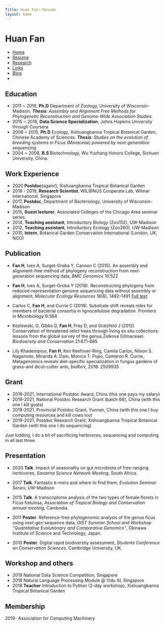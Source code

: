 ```yaml
---
Title: Huan Fan::Resume
layout: home
---
```




  <h1 class="sitename">Huan Fan</h1>
  <ul class="nav pills">
  <li><a href="/"><i class="fa fa-home fa-fw"></i> Home</a></li>
  <li class="active"><a href="resume.html" title="Curriculumn Vitae"><i class="fa fa-book fa-fw"></i> Resume</a></li>
  <li><a href="research.html" title="Research"><i class="fa fa-flask fa-fw"></i> Research</a></li>
  <li><a href="links.html" title="Useful links"><i class="fa fa-suitcase fa-fw"></i> Links</a></li>
  <li><a href="/en/"><i class="fa fa-sitemap fa-fw"></i> Blog</a></li>
  <li><a href="README.html"><i class="fa fa-info-circle fa-fw"></i> </a></li>
</ul>

## Education
+  2011 ~ 2016, **Ph.D** Department of Zoology, University of Wisconsin-Madison.
_**Thesis**: Assembly and Alignment Free Methods for Phylogenetic Reconstruction and Genome-Wide Association Studies_
+ 2015 ~ 2016, **Data Science Specialization**, Johns Hopkins University through Coursera  
+  2008 ~ 2015, **Ph.D** Ecology, Xishuangbanna Tropical Botanical Garden, Chinese Academy of Sciences.
_**Thesis**: Studies on the evolution of breeding systems in Ficus (Moraceae) powered by next-generation sequencing_
+  2004 ~ 2008, **B.S** Biotechnology, Wu Yuzhang Honors College, Sichuan University, China.

## Work Experience
+ 2020 **Postdoc**(again!), Xishuangbanna Tropical Botanical Garden 
+ 2018 - 2019, **Research Scientist**, WIL@NUS Cooperate Lab, Wilmar International, Singapore
+  2017, **Postdoc**, Department of Bacteriology, University of Wisconsin-Madison
+  2015, **Guest lecturer**, Associated Colleges of the Chicago Area seminar series.
+  2014, **Teaching assistant**, Introductory Biology (Zoo152), UW-Madison
+  2012, **Teaching assistant**, Introductory Ecology (Zoo260), UW-Madison+  2010, **Intern**, Botanical Garden Conservation International (London, UK, NGO)

## Publication
+	**Fan H**, Ives A, Surget-Groba Y, Cannon C (2015). An assembly and alignment-free method of phylogeny reconstruction from next-generation sequencing data, _BMC Genomics_ 16:522
+	**Fan H**, Ives A, Surget-Groba Y (2018). Reconstructing phylogeny from reduced-representation genome sequencing data without assembly or alignment, _Molecular Ecology Resources_ 18(6), 1482–1491 [Full text](https://rdcu.be/6cok)

+ Carlos C, **Fan H**, and Currie C (2018). Substrate shift reveals roles for members of bacterial consortia in lignocellulose degradation. _Frontiers in Microbiology_ 9:364

+ Kozlowski, G, Gibbs D, **Fan H**, Frey D, and Gratzfeld J (2012) Conservation of threatened relict trees through living ex situ collections: lessons from the global survey of the genus Zelkova (Ulmaceae). _Biodiversity and Conservation_ 21:671-685

+ Lily Khadempour, **Fan H**, Ken Keefover-Ring, Camila Carlos, Nilson S. Nagamoto, Miranda A. Dam, Monica T. Pupo, Cameron R. Currie, Metagenomics reveals diet-specific specialization in fungus gardens of grass-and dicot-cutter ants, _bioRxiv_, 2018: 2509935

## Grant
+ 2019-2021, International Postdoc Award, China (this one pays my salary)
+ 2019-2021, National Postdoc Research Grant (batch 66), China (with this one I kill goats)
+ 2019-2021, Provincial Postdoc Grant, Yunnan, China (with this one I buy computing resources and kill cows too)
+ 2019-2021, Postdoc Research Grant, Xishuangbanna Tropical Botanical Garden (with this one I do sequencing)

Just kidding, I do a bit of sacrificing herbivores, sequencing and computing in all last three. 

## Presentation
+  2020 **Talk**. Impact of seasonality on gut microbiota of free-ranging herbivores, _Savanna Science Network Meeting_, South Africa.

+  2017 **Talk**. Fantastic _k_-mers and where to find them, _Evolution Seminar Series_, UW-Madison
+	2015   **Talk**. A transcriptome analysis of the two types of female florets in Ficus fistulosa, _Association of Tropical Biology and Conservation annual meeting_, Cambodia.
+	2011   **Poster**. Reference-free phylogenomic analysis of the genus ficus using next-gen sequence data, _OIST Summer School and Workshop “Quantitative Evolutionary and Comparative Genomics"_, Okinawa Institute of Science and Technology, Japan.
+	2010   **Poster**. Digital rapid biodiverstiy assessment, _Students Conference on Conservation Sciences_, Cambridge University, UK.## Workshop and others
+ 2019 National Data Science Competition, Singapore
+ 2018 Natural Language Processing Module @ Yidu AI, Singapore
+ 2018 **Teacher** Introduction to Python (2-day workshop), Xishuangbanna Tropical Botanical Garden

## Membership
2019- Association for Computing Machinery
